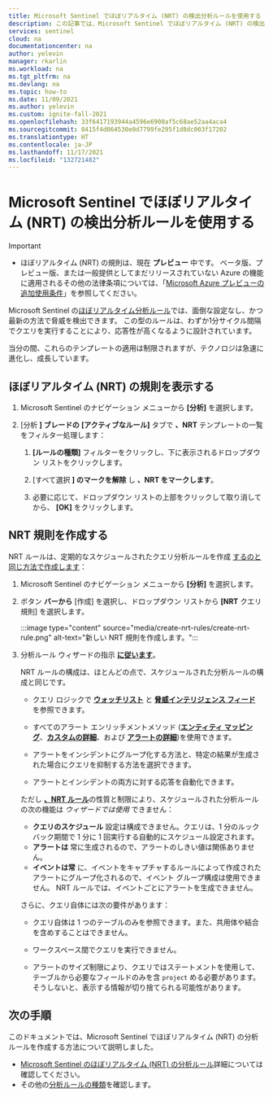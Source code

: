 ```yaml
---
title: Microsoft Sentinel でほぼリアルタイム (NRT) の検出分析ルールを使用する | Microsoft Docs
description: この記事では、Microsoft Sentinel でほぼリアルタイム (NRT) の検出分析ルールを表示および作成する方法について説明します。
services: sentinel
cloud: na
documentationcenter: na
author: yelevin
manager: rkarlin
ms.workload: na
ms.tgt_pltfrm: na
ms.devlang: na
ms.topic: how-to
ms.date: 11/09/2021
ms.author: yelevin
ms.custom: ignite-fall-2021
ms.openlocfilehash: 33f6417193944a4596e6900af5c68ae52aa4aca4
ms.sourcegitcommit: 0415f4d064530e0d7799fe295f1d8dc003f17202
ms.translationtype: HT
ms.contentlocale: ja-JP
ms.lasthandoff: 11/17/2021
ms.locfileid: "132721482"
---
```

# <a name="work-with-near-real-time-nrt-detection-analytics-rules-in-microsoft-sentinel"></a>Microsoft Sentinel でほぼリアルタイム (NRT) の検出分析ルールを使用する

> [!IMPORTANT]
>
> - ほぼリアルタイム (NRT) の規則は、現在 **プレビュー** 中です。 ベータ版、プレビュー版、または一般提供としてまだリリースされていない Azure の機能に適用されるその他の法律条項については、「[Microsoft Azure プレビューの追加使用条件](https://azure.microsoft.com/support/legal/preview-supplemental-terms/)」を参照してください。

Microsoft Sentinel の[ほぼリアルタイム分析ルール](near-real-time-rules.md)では、面倒な設定なし、かつ最新の方法で脅威を検出できます。 この型のルールは、わずか1分サイクル間隔でクエリを実行することにより、応答性が高くなるように設計されています。

当分の間、これらのテンプレートの適用は制限されますが、テクノロジは急速に進化し、成長しています。

## <a name="view-near-real-time-nrt-rules"></a>ほぼリアルタイム (NRT) の規則を表示する

1. Microsoft Sentinel のナビゲーション メニューから **[分析]** を選択します。

1. [分析 **] ブレードの** **[アクティブなルール]** タブで **、NRT** テンプレートの一覧をフィルター処理します：

    1. **[ルールの種類]** フィルターをクリックし、下に表示されるドロップダウン リストをクリックします。

    1. [すべて選択 **] のマークを解除** し **、NRT をマークします**。

    1. 必要に応じて、ドロップダウン リストの上部をクリックして取り消してから、 **[OK]** をクリックします。

## <a name="create-nrt-rules"></a>NRT 規則を作成する

NRT ルールは、定期的なスケジュールされたクエリ分析ルールを作成 [するのと同じ方法で作成します](detect-threats-custom.md)：

1. Microsoft Sentinel のナビゲーション メニューから **[分析]** を選択します。

1. ボタン **バーから** [作成] を選択し、ドロップダウン リストから **[NRT** クエリ規則] を選択します。

    :::image type="content" source="media/create-nrt-rules/create-nrt-rule.png" alt-text="新しい NRT 規則を作成します。":::

1. 分析ルール ウィザードの指示 [**に従います**](detect-threats-custom.md)。

    NRT ルールの構成は、ほとんどの点で、スケジュールされた分析ルールの構成と同じです。 

    - クエリ ロジックで [**ウォッチリスト**](watchlists.md) と [**脅威インテリジェンス フィード**](understand-threat-intelligence.md) を参照できます。

    - すべてのアラート エンリッチメントメソッド ([**エンティティ マッピング**](map-data-fields-to-entities.md)、[**カスタムの詳細**](surface-custom-details-in-alerts.md)、および [**アラートの詳細**](customize-alert-details.md))を使用できます。

    - アラートをインシデントにグループ化する方法と、特定の結果が生成された場合にクエリを抑制する方法を選択できます。

    - アラートとインシデントの両方に対する応答を自動化できます。

    ただし [ **、NRT ルール**](near-real-time-rules.md#considerations)の性質と制限により、スケジュールされた分析ルールの次の機能は *ウィザードでは使用* できません：

    - **クエリのスケジュール** 設定は構成できません。クエリは、1 分のルックバック期間で 1 分に 1 回実行する自動的にスケジュール設定されます。 
    - **アラートは** 常に生成されるので、アラートのしきい値は関係ありません。
    - **イベントは常** に、イベントをキャプチャするルールによって作成されたアラートにグループ化されるので、イベント グループ構成は使用できません。 NRT ルールでは、イベントごとにアラートを生成できません。

    さらに、クエリ自体には次の要件があります：

    - クエリ自体は 1 つのテーブルのみを参照できます。また、共用体や結合を含めすることはできません。

    - ワークスペース間でクエリを実行できません。

    - アラートのサイズ制限により、クエリではステートメントを使用して、テーブルから必要なフィールドのみを含 `project` める必要があります。 そうしないと、表示する情報が切り捨てられる可能性があります。

## <a name="next-steps"></a>次の手順

このドキュメントでは、Microsoft Sentinel でほぼリアルタイム (NRT) の分析ルールを作成する方法について説明しました。

- [Microsoft Sentinel のほぼリアルタイム (NRT) の分析ルール](near-real-time-rules.md)詳細については確認してください。
- その他の[分析ルールの種類](detect-threats-built-in.md)を確認します。
